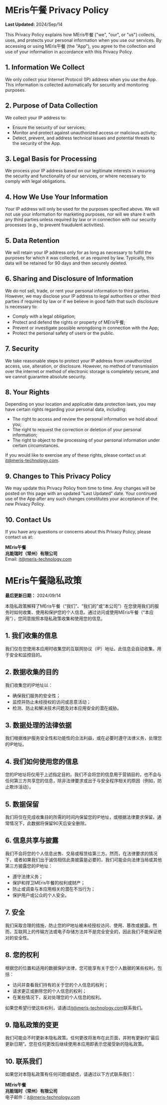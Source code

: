 # MEris午餐 Privacy Policy

**Last Updated:** 2024/Sep/14

This Privacy Policy explains how MEris午餐 ("we", "our", or "us") collects, uses, and protects your personal information when you use our services. By accessing or using MEris午餐 (the "App"), you agree to the collection and use of your information in accordance with this Privacy Policy.

## 1. Information We Collect

We only collect your Internet Protocol (IP) address when you use the App. This information is collected automatically for security and monitoring purposes.

## 2. Purpose of Data Collection

We collect your IP address to:

- Ensure the security of our services;
- Monitor and protect against unauthorized access or malicious activity;
- Detect, prevent, and address technical issues and potential threats to the security of the App.

## 3. Legal Basis for Processing

We process your IP address based on our legitimate interests in ensuring the security and functionality of our services, or where necessary to comply with legal obligations.

## 4. How We Use Your Information

Your IP address will only be used for the purposes specified above. We will not use your information for marketing purposes, nor will we share it with any third parties unless required by law or in connection with our security processes (e.g., to prevent fraudulent activities).

## 5. Data Retention

We will retain your IP address only for as long as necessary to fulfill the purposes for which it was collected, or as required by law. Typically, this data will be retained for 90 days and then securely deleted.

## 6. Sharing and Disclosure of Information

We do not sell, trade, or rent your personal information to third parties. However, we may disclose your IP address to legal authorities or other third parties if required by law or if we believe in good faith that such disclosure is necessary to:

- Comply with a legal obligation;
- Protect and defend the rights or property of MEris午餐;
- Prevent or investigate possible wrongdoing in connection with the App;
- Protect the personal safety of users or the public.

## 7. Security

We take reasonable steps to protect your IP address from unauthorized access, use, alteration, or disclosure. However, no method of transmission over the internet or method of electronic storage is completely secure, and we cannot guarantee absolute security.

## 8. Your Rights

Depending on your location and applicable data protection laws, you may have certain rights regarding your personal data, including:

- The right to access and review the personal information we hold about you;
- The right to request the correction or deletion of your personal information;
- The right to object to the processing of your personal information under certain circumstances.

If you would like to exercise any of these rights, please contact us at [it@meris-technology.com](mailto:it@meris-technology.com).

## 9. Changes to This Privacy Policy

We may update this Privacy Policy from time to time. Any changes will be posted on this page with an updated "Last Updated" date. Your continued use of the App after any such changes constitutes your acceptance of the new Privacy Policy.

## 10. Contact Us

If you have any questions or concerns about this Privacy Policy, please contact us at:

**MEris午餐**  
**兆能瑞时（常州）有限公司**  
Email: [it@meris-technology.com](mailto:it@meris-technology.com)

# MEris午餐隐私政策

**最后更新日期：** 2024/09/14

本隐私政策解释了MEris午餐（“我们”、“我们的”或“本公司”）在您使用我们的服务时如何收集、使用和保护您的个人信息。通过访问或使用MEris午餐（“本应用”），您同意按照本隐私政策收集和使用您的信息。

## 1. 我们收集的信息

我们仅在您使用本应用时收集您的互联网协议（IP）地址。此信息会自动收集，用于安全和监控目的。

## 2. 数据收集的目的

我们收集您的IP地址以：

- 确保我们服务的安全性；
- 监控并防止未经授权的访问或恶意活动；
- 检测、防止和解决技术问题及对本应用安全的潜在威胁。

## 3. 数据处理的法律依据

我们根据维护服务安全性和功能性的合法利益，或在必要时遵守法律义务，处理您的IP地址。

## 4. 我们如何使用您的信息

您的IP地址将仅用于上述指定目的。我们不会将您的信息用于营销目的，也不会与任何第三方共享您的信息，除非法律要求或出于与安全程序相关的原因（例如，防止欺诈活动）。

## 5. 数据保留

我们将仅在完成收集目的所需的时间内保留您的IP地址，或根据法律要求保留。通常情况下，此数据将保留90天后安全删除。

## 6. 信息共享与披露

我们不会将您的个人信息出售、交易或租赁给第三方。然而，在法律要求的情况下，或者如果我们出于诚信相信此类披露是必要的，我们可能会向法律当局或其他第三方披露您的IP地址：

- 遵守法律义务；
- 保护和捍卫MEris午餐的权利或财产；
- 防止或调查与本应用相关的潜在不当行为；
- 保护用户或公众的个人安全。

## 7. 安全

我们采取合理的措施，防止您的IP地址被未经授权访问、使用、篡改或披露。然而，互联网上的传输方法或电子存储方法并不是完全安全的，因此我们不能保证绝对的安全性。

## 8. 您的权利

根据您的位置和适用的数据保护法律，您可能享有关于您个人数据的某些权利，包括：

- 访问并查看我们持有的关于您的个人信息的权利；
- 请求更正或删除您的个人信息的权利；
- 在某些情况下，反对处理您的个人信息的权利。

如果您希望行使这些权利，请通过[it@meris-technology.com](mailto:it@meris-technology.com)联系我们。

## 9. 隐私政策的变更

我们可能会不时更新本隐私政策。任何更改将发布在此页面，并附有更新的“最后更新日期”。您在任何更改后继续使用本应用即表示您接受新的隐私政策。

## 10. 联系我们

如果您对本隐私政策有任何问题或疑虑，请通过以下方式联系我们：

**MEris午餐**  
**兆能瑞时（常州）有限公司**  
电子邮件：[it@meris-technology.com](mailto:it@meris-technology.com)

